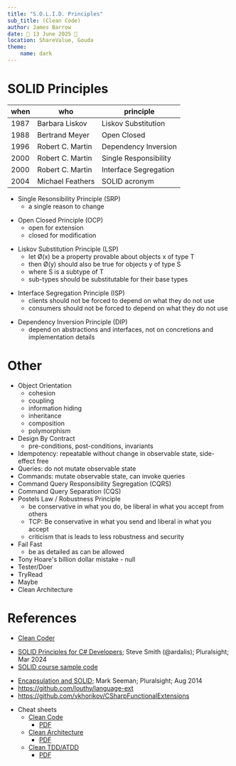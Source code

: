 ```yaml
---
title: "S.O.L.I.D. Principles"
sub_title: (Clean Code)
author: James Barrow
date: 🎃 13 June 2025 👻
location: ShareValue, Gouda
theme:
    name: dark
---
```


# SOLID Principles

| when | who              | principle             |
| ---- | ---------------- | --------------------- |
| 1987 | Barbara Liskov   | Liskov Substitution   |
| 1988 | Bertrand Meyer   | Open Closed           |
| 1996 | Robert C. Martin | Dependency Inversion  |
| 2000 | Robert C. Martin | Single Responsibility |
| 2000 | Robert C. Martin | Interface Segregation |
| 2004 | Michael Feathers | SOLID acronym         |

- Single Resonsibility Principle (SRP)
    - a single reason to change
<!-- new_line -->
- Open Closed Principle (OCP)
    - open for extension
    - closed for modification
<!-- new_line -->
- Liskov Substitution Principle (LSP)
    - let Ø(x) be a property provable about objects x of type T
    - then Ø(y) should also be true for objects y of type S
    - where S is a subtype of T
    - sub-types should be substitutable for their base types
<!-- new_line -->
- Interface Segregation Principle (ISP)
    - clients should not be forced to depend on what they do not use
    - consumers should not be forced to depend on what they do not use
<!-- new_line -->
- Dependency Inversion Principle (DIP)
    - depend on abstractions and interfaces, not on concretions and implementation details

<!-- end_slide -->

# Other

- Object Orientation
  - cohesion
  - coupling
  - information hiding
  - inheritance
  - composition
  - polymorphism
- Design By Contract
  - pre-conditions, post-conditions, invariants
- Idempotency: repeatable without change in observable state, side-effect free
- Queries: do not mutate observable state
- Commands: mutate observable state, can invoke queries
- Command Query Responsibility Segregation (CQRS)
- Command Query Separation (CQS)
- Postels Law / Robustness Principle
  - be conservative in what you do, be liberal in what you accept from others
  - TCP: Be conservative in what you send and liberal in what you accept
  - criticism that is leads to less robustness and security
- Fail Fast
  - be as detailed as can be allowed
- Tony Hoare's billion dollar mistake - null
- Tester/Doer
- TryRead
- Maybe
- Clean Architecture

<!-- end_slide -->

# References

- [Clean Coder](http://www.cleancoder.com/)
<!-- new_line -->
- [SOLID Principles for C# Developers](https://app.pluralsight.com/library/courses/csharp-solid-principles); Steve Smith (@ardalis); Pluralsight; Mar 2024
- [SOLID course sample code](https://github.com/ardalis/SolidSample)
<!-- new_line -->
- [Encapsulation and SOLID](https://app.pluralsight.com/library/courses/encapsulation-solid); Mark Seeman; Pluralsight; Aug 2014
- https://github.com/louthy/language-ext
- https://github.com/vkhorikov/CSharpFunctionalExtensions
<!-- new_line -->
- Cheat sheets
  - [Clean Code](https://en.bbv.ch/insights/publications/practical-cheat-sheet-on-clean-code-principles-and-implementation/)
    - [PDF](https://en.bbv.ch/wp-content/uploads/2020/02/Clean-Code-Prinzipien-Umsetzung.pdf)
  - [Clean Architecture](https://en.bbv.ch/insights/publications/practical-cheat-sheet-on-clean-architecture-principles-and-methods/)
    - [PDF](https://en.bbv.ch/wp-content/uploads/2020/02/Software-Architektur-Clean-Architecture-Cheat-Sheet.pdf)
  - [Clean TDD/ATDD](https://en.bbv.ch/insights/publications/practical-cheat-sheet-on-clean-tdd-and-atdd/)
    - [PDF](https://en.bbv.ch/wp-content/uploads/2020/02/Software-Testing-Clean-TDD-ATDD.pdf)
